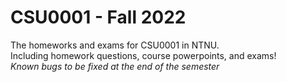 # CSU0001 - Fall 2022
The homeworks and exams for CSU0001 in NTNU. <br />
Including homework questions, course powerpoints, and exams! <br />
*Known bugs to be fixed at the end of the semester*
